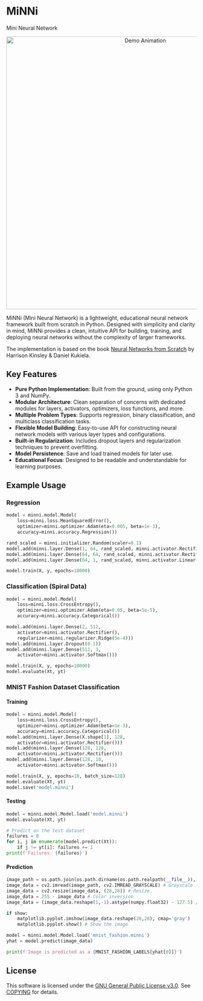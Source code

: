 # MiNNi

Mini Neural Network

<p align="center">
   <img src="media/regression.gif" alt="Demo Animation" width="720"/>
</p>

MiNNi (Mini Neural Network) is a lightweight, educational neural network framework built from scratch in Python. Designed with simplicity and clarity in mind, MiNNi provides a clean, intuitive API for building, training, and deploying neural networks without the complexity of larger frameworks.

The implementation is based on the book [Neural Networks from Scratch](https://nnfs.io) by Harrison Kinsley & Daniel Kukiela.

## Key Features

- **Pure Python Implementation**: Built from the ground, using only Python 3 and NumPy.
- **Modular Architecture**: Clean separation of concerns with dedicated modules for layers, activators, optimizers, loss functions, and more.
- **Multiple Problem Types**: Supports regression, binary classification, and multiclass classification tasks.
- **Flexible Model Building**: Easy-to-use API for constructing neural network models with various layer types and configurations.
- **Built-in Regularization**: Includes dropout layers and regularization techniques to prevent overfitting.
- **Model Persistence**: Save and load trained models for later use.
- **Educational Focus**: Designed to be readable and understandable for learning purposes.

## Example Usage

### Regression

```python
model = minni.model.Model(
    loss=minni.loss.MeanSquaredError(),
    optimizer=minni.optimizer.Adam(eta=0.005, beta=1e-3),
    accuracy=minni.accuracy.Regression())

rand_scaled = minni.initializer.Random(scaler=0.1)
model.add(minni.layer.Dense(1, 64, rand_scaled, minni.activator.Rectifier()))
model.add(minni.layer.Dense(64, 64, rand_scaled, minni.activator.Rectifier()))
model.add(minni.layer.Dense(64, 1, rand_scaled, minni.activator.Linear()))

model.train(X, y, epochs=10000)
```

### Classification (Spiral Data)

```python
model = minni.model.Model(
    loss=minni.loss.CrossEntropy(),
    optimizer=minni.optimizer.Adam(eta=0.05, beta=5e-5),
    accuracy=minni.accuracy.Categorical())

model.add(minni.layer.Dense(2, 512, 
    activator=minni.activator.Rectifier(),
    regularizer=minni.regularizer.Ridge(5e-4)))
model.add(minni.layer.Dropout(0.1))
model.add(minni.layer.Dense(512, 3, 
    activator=minni.activator.Softmax()))

model.train(X, y, epochs=10000)
model.evaluate(Xt, yt)
```

### MNIST Fashion Dataset Classification

#### Training

```python
model = minni.model.Model(
    loss=minni.loss.CrossEntropy(),
    optimizer=minni.optimizer.Adam(beta=1e-3),
    accuracy=minni.accuracy.Categorical())
model.add(minni.layer.Dense(X.shape[1], 128, 
    activator=minni.activator.Rectifier()))
model.add(minni.layer.Dense(128, 128, 
    activator=minni.activator.Rectifier()))
model.add(minni.layer.Dense(128, 10, 
    activator=minni.activator.Softmax()))

model.train(X, y, epochs=10, batch_size=128)
model.evaluate(Xt, yt)
model.save('model.minni')
```

#### Testing

```python
model = minni.model.Model.load('model.minni')
model.evaluate(Xt, yt)

# Predict on the test dataset
failures = 0
for i, j in enumerate(model.predict(Xt)):
    if j != yt[i]: failures += 1
print(f'Failures: {failures}')
```

#### Prediction

```python
image_path = os.path.join(os.path.dirname(os.path.realpath(__file__)), 'image.png')
image_data = cv2.imread(image_path, cv2.IMREAD_GRAYSCALE) # Grayscale
image_data = cv2.resize(image_data, (28,28)) # Resize 
image_data = 255 - image_data # Color inversion
image_data = (image_data.reshape(1,-1).astype(numpy.float32) - 127.5) / 127.5

if show:
    matplotlib.pyplot.imshow(image_data.reshape(28,28), cmap='gray')
    matplotlib.pyplot.show() # Show the image

model = minni.model.Model.load('mnist_fashion.minni')
yhat = model.predict(image_data)

print(f'Image is predicted as a {MNIST_FASHION_LABELS[yhat[0]]}')
```

## License

This software is licensed under the [GNU General Public License v3.0](https://www.gnu.org/licenses/gpl-3.0.html). See [COPYING](COPYING) for details.

